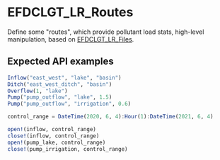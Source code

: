 
# EFDCLGT_LR_Routes

Define some "routes", which provide pollutant load stats, high-level manipulation, based on [EFDCLGT_LR_Files](https://github.com/yiyuezhuo/EFDCLGT_LR_Files.jl).

## Expected API examples

```julia
Inflow("east_west", "lake", "basin")
Ditch("east_west_ditch", "basin")
Overflow(1, "lake")
Pump("pump_outflow", "lake", 1.5)
Pump("pump_outflow", "irrigation", 0.6)

control_range = DateTime(2020, 6, 4):Hour(1):DateTime(2021, 6, 4)

open!(inflow, control_range)
close!(inflow, control_range)
open!(pump_lake, control_range)
close!(pump_irrigation, control_range)
```
